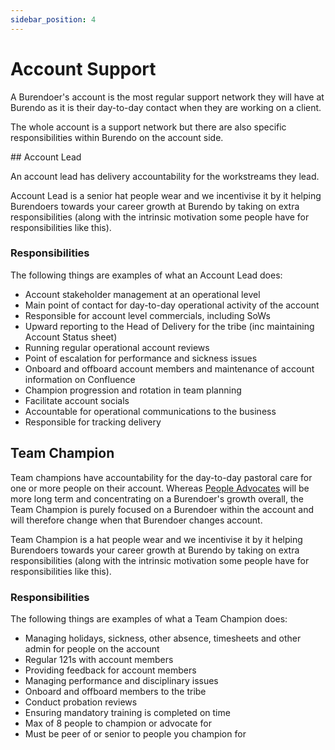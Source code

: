 ```yaml
---
sidebar_position: 4
---
```


# Account Support

A Burendoer's account is the most regular support network they will have at Burendo as it is their day-to-day contact when they are working on a client.

The whole account is a support network but there are also specific responsibilities within Burendo on the account side.

## Account Lead

An account lead has delivery accountability for the workstreams they lead.

Account Lead is a senior hat people wear and we incentivise it by it helping Burendoers towards your career growth at Burendo by taking on extra responsibilities (along with the intrinsic motivation some people have for responsibilities like this).

### Responsibilities

The following things are examples of what an Account Lead does:

- Account stakeholder management at an operational level
- Main point of contact for day-to-day operational activity of the account
- Responsible for account level commercials, including SoWs
- Upward reporting to the Head of Delivery for the tribe (inc maintaining Account Status sheet)
- Running regular operational account reviews
- Point of escalation for performance and sickness issues
- Onboard and offboard account members and maintenance of account information on Confluence
- Champion progression and rotation in team planning
- Facilitate account socials
- Accountable for operational communications to the business
- Responsible for tracking delivery

## Team Champion

Team champions have accountability for the day-to-day pastoral care for one or more people on their account. Whereas [People Advocates](people-support.md/#people-advocate) will be more long term and concentrating on a Burendoer's growth overall, the Team Champion is purely focused on a Burendoer within the account and will therefore change when that Burendoer changes account.

Team Champion is a hat people wear and we incentivise it by it helping Burendoers towards your career growth at Burendo by taking on extra responsibilities (along with the intrinsic motivation some people have for responsibilities like this).
 

### Responsibilities

The following things are examples of what a Team Champion does:

- Managing holidays, sickness, other absence, timesheets and other admin for people on the account
- Regular 121s with account members
- Providing feedback for account members
- Managing performance and disciplinary issues
- Onboard and offboard members to the tribe
- Conduct probation reviews
- Ensuring mandatory training is completed on time
- Max of 8 people to champion or advocate for
- Must be peer of or senior to people you champion for
